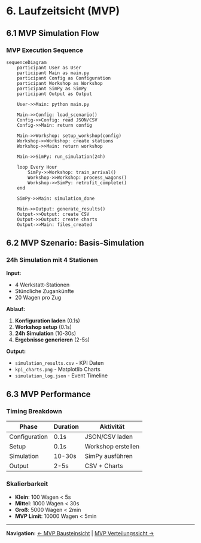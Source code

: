 # 6. Laufzeitsicht (MVP)

## 6.1 MVP Simulation Flow

### MVP Execution Sequence

```mermaid
sequenceDiagram
    participant User as User
    participant Main as main.py
    participant Config as Configuration
    participant Workshop as Workshop
    participant SimPy as SimPy
    participant Output as Output

    User->>Main: python main.py

    Main->>Config: load_scenario()
    Config->>Config: read JSON/CSV
    Config->>Main: return config

    Main->>Workshop: setup_workshop(config)
    Workshop->>Workshop: create stations
    Workshop->>Main: return workshop

    Main->>SimPy: run_simulation(24h)

    loop Every Hour
        SimPy->>Workshop: train_arrival()
        Workshop->>Workshop: process_wagons()
        Workshop->>SimPy: retrofit_complete()
    end

    SimPy->>Main: simulation_done

    Main->>Output: generate_results()
    Output->>Output: create CSV
    Output->>Output: create charts
    Output->>Main: files_created
```

## 6.2 MVP Szenario: Basis-Simulation

### 24h Simulation mit 4 Stationen

**Input:**
- 4 Werkstatt-Stationen
- Stündliche Zugankünfte
- 20 Wagen pro Zug

**Ablauf:**
1. **Konfiguration laden** (0.1s)
2. **Workshop setup** (0.1s)
3. **24h Simulation** (10-30s)
4. **Ergebnisse generieren** (2-5s)

**Output:**
- `simulation_results.csv` - KPI Daten
- `kpi_charts.png` - Matplotlib Charts
- `simulation_log.json` - Event Timeline

## 6.3 MVP Performance

### Timing Breakdown

| Phase | Duration | Aktivität |
|-------|----------|-----------|
| Configuration | 0.1s | JSON/CSV laden |
| Setup | 0.1s | Workshop erstellen |
| Simulation | 10-30s | SimPy ausführen |
| Output | 2-5s | CSV + Charts |

### Skalierbarkeit

- **Klein**: 100 Wagen < 5s
- **Mittel**: 1000 Wagen < 30s
- **Groß**: 5000 Wagen < 2min
- **MVP Limit**: 10000 Wagen < 5min

---

**Navigation:** [← MVP Bausteinsicht](05-building-blocks.md) | [MVP Verteilungssicht →](07-deployment.md)
